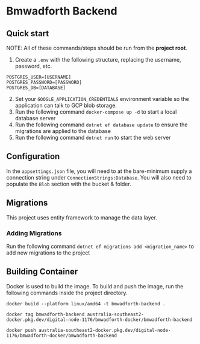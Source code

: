 # Bmwadforth Backend

## Quick start

NOTE: All of these commands/steps should be run from the **project root**.

1. Create a ```.env``` with the following structure, replacing the username, password, etc.

```
POSTGRES_USER=[USERNAME]
POSTGRES_PASSWORD=[PASSWORD]
POSTGRES_DB=[DATABASE]
```
2. Set your ```GOOGLE_APPLICATION_CREDENTIALS``` environment variable so the application can talk to GCP blob storage.
3. Run the following command ```docker-compose up -d``` to start a local database server
4. Run the following command ```dotnet ef database update``` to ensure the migrations are applied to the database
5. Run the following command ```dotnet run``` to start the web server


## Configuration
In the ```appsettings.json``` file, you will need to at the bare-minimum supply a connection string under ````ConnectionStrings:Database````. You will also need to populate the ````Blob```` section with the bucket & folder.

## Migrations
This project uses entity framework to manage the data layer.

### Adding Migrations
Run the following command ```dotnet ef migrations add <migration_name>``` to add new migrations to the project

## Building Container

Docker is used to build the image. To build and push the image, run the following commands inside the project directory.

```docker build --platform linux/amd64 -t bmwadforth-backend .```

```docker tag bmwadforth-backend australia-southeast2-docker.pkg.dev/digital-node-1176/bmwadforth-docker/bmwadforth-backend```

```docker push australia-southeast2-docker.pkg.dev/digital-node-1176/bmwadforth-docker/bmwadforth-backend```